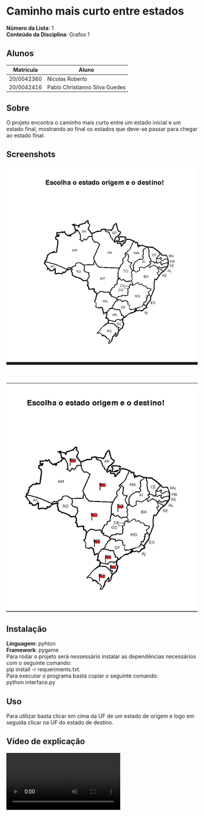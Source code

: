 # Caminho mais curto entre estados

**Número da Lista**: 1<br>
**Conteúdo da Disciplina**: Grafos 1<br>

## Alunos
|Matrícula | Aluno |
| -- | -- |
| 20/0042360  |  Nicolas Roberto |
| 20/0042416 |  Pablo Christianno Silva Guedes |

## Sobre 
O projeto encontra o caminho mais curto entre um estado inícial e um estado final, mostrando ao final os estados que deve-se passar para chegar ao estado final. 

## Screenshots
![alt screenshot 1](/img/map.png)

<br>

![alt screenshot 2](/img/map2.png)

## Instalação 
**Linguagem**: pyhton<br>
**Framework**: pygame<br>
Para rodar o projeto será nessessário instalar as dependências necessários com o seguinte comando: <br> pip install -r requeriments.txt. <br>
Para executar o programa basta copiar o seguinte comando: <br> python interface.py

## Uso 
Para utilizar basta clicar em cima da UF de um estado de origem e logo em seguida clicar na UF do estado de destino.

## Vídeo de explicação
![Vídeo de explicação](/assets/2023-07-01-22-05-57_LVwjFUwD.mp4)


